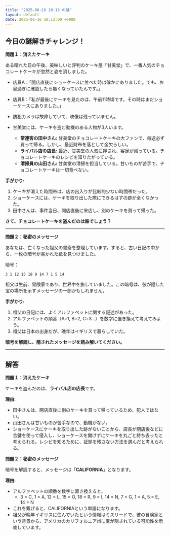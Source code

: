 ```yaml
---
title: "2025-06-16 10:13 の謎"
layout: default
date: 2025-06-16 10:13:00 +0900
---
```

## 今日の謎解きチャレンジ！

**問題１：消えたケーキ**

ある晴れた日の午後、美味しいと評判のケーキ屋「甘美堂」で、一番人気のチョコレートケーキが忽然と姿を消しました。

*   店員A：「開店直後にショーケースに並べた時は確かにありました。でも、お昼過ぎに確認したら無くなっていたんです。」
*   店員B：「私が最後にケーキを見たのは、午前11時頃です。その時はまだショーケースにありました。」
*   防犯カメラは故障していて、映像は残っていません。
*   甘美堂には、ケーキを盗む動機のある人物が3人います。

    *   **常連客の田中さん:** 甘美堂のチョコレートケーキの大ファンで、毎週必ず買って帰る。しかし、最近財布を落として金欠らしい。
    *   **ライバル店の店長:** 最近、甘美堂の人気に押され、客足が減っている。チョコレートケーキのレシピを知りたがっている。
    *   **清掃員の山田さん:** 甘美堂の清掃を担当している。甘いものが苦手で、チョコレートケーキは一切食べない。

**手がかり:**

1.  ケーキが消えた時間帯は、店の出入りが比較的少ない時間帯だった。
2.  ショーケースには、ケーキを取り出した際にできるはずの跡が全くなかった。
3.  田中さんは、事件当日、開店直後に来店し、別のケーキを買って帰った。

**さて、チョコレートケーキを盗んだのは誰でしょう？**

---

**問題２：秘密のメッセージ**

あなたは、亡くなった祖父の書斎を整理しています。すると、古い日記の中から、一枚の暗号が書かれた紙を見つけました。

暗号：

`3 1 12 15 18 9 14 7 1 5 14`

祖父は生前、冒険家であり、世界中を旅していました。この暗号は、彼が隠した宝の場所を示すメッセージの一部かもしれません。

**手がかり:**

1.  祖父の日記には、よくアルファベットに関する記述があった。
2.  アルファベットの順番（A=1, B=2, C=3...）を数字に置き換えて考えてみよう。
3.  祖父は日本の出身だが、晩年はイギリスで暮らしていた。

**暗号を解読し、隠されたメッセージを読み解いてください。**

---

## 解答

**問題１：消えたケーキ**

ケーキを盗んだのは、**ライバル店の店長**です。

**理由:**

*   田中さんは、開店直後に別のケーキを買って帰っているため、犯人ではない。
*   山田さんは甘いものが苦手なので、動機がない。
*   ショーケースにケーキを取り出した跡がないことから、店長が閉店後などに合鍵を使って侵入し、ショーケースを開けずにケーキを丸ごと持ち去ったと考えられる。レシピを知るために、証拠を残さない方法を選んだと考えられる。

**問題２：秘密のメッセージ**

暗号を解読すると、メッセージは「**CALIFORNIA**」となります。

**理由:**

*   アルファベットの順番を数字に置き換えると、
    *   3 = C, 1 = A, 12 = L, 15 = O, 18 = R, 9 = I, 14 = N, 7 = G, 1 = A, 5 = E, 14 = N
*   これを繋げると、CALIFORNIAという単語になります。
*   祖父が晩年イギリスに住んでいたという情報はミスリードで、彼の冒険家という背景から、アメリカのカリフォルニア州に宝が隠されている可能性を示唆しています。
